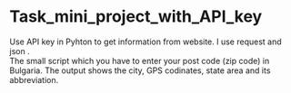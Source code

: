# Task_mini_project_with_API_key
Use API key in Pyhton to get information from website. I use request and json .                                         
The small script which you have to enter your post code (zip code) in Bulgaria.
The output shows the city, GPS codinates, state area and its abbreviation.
